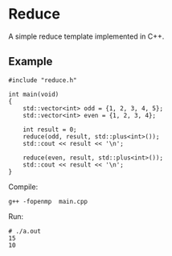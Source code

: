 # Reduce
A simple reduce template implemented in C++.
## Example

	#include "reduce.h"

	int main(void)
	{
		std::vector<int> odd = {1, 2, 3, 4, 5};
		std::vector<int> even = {1, 2, 3, 4};
	
		int result = 0;
		reduce(odd, result, std::plus<int>());
		std::cout << result << '\n';
	
		reduce(even, result, std::plus<int>());
		std::cout << result << '\n';
	}
Compile:  

	g++ -fopenmp  main.cpp

Run:  

	# ./a.out
	15
	10


